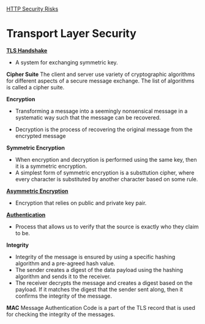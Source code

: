 [HTTP Security Risks](http_security_risks.md)

# Transport Layer Security

[__TLS Handshake__](tls_handshake.md)
* A system for exchanging symmetric key.

__Cipher Suite__
The client and server use variety of cryptographic algorithms for different aspects of a secure message exchange. The list of algorithms is called a cipher suite.

__Encryption__
* Transforming a message into a seemingly nonsensical message in a systematic way such that the message can be recovered. 

* Decryption is the process of recovering the original message from the encrypted message

__Symmetric Encryption__
* When encryption and decryption is performed using the same key, then it is a symmetric encryption.
* A simplest form of symmetric encryption is a substtution cipher, where every character is substituted by another character based on some rule.

[__Asymmetric Encryption__](asymmetric_encryption.md)
* Encryption that relies on public and private key pair.

[__Authentication__](authentication.md)
* Process that allows us to verify that the source is exactly who they claim to be.

__Integrity__
* Integrity of the message is ensured by using a specific hashing algorithm and a pre-agreed hash value. 
* The sender creates a digest of the data payload using the hashing algorithm and sends it to the receiver.
* The receiver decrypts the message and creates a digest based on the payload. If it matches the digest that the sender sent along, then it confirms the integrity of the message. 

__MAC__
Message Authentication Code is a part of the TLS record that is used for checking the integrity of the messages.